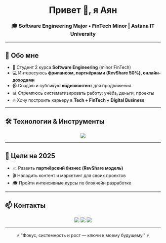<h1 align="center">Привет 👋, я Аян</h1>
<h3 align="center">🎓 Software Engineering Major • FinTech Minor | Astana IT University</h3>

---

## 🚀 Обо мне
- 🎯 Студент 2 курса **Software Engineering** (minor FinTech)  
- 💻 Интересуюсь **фрилансом, партнёрками (RevShare 50%), онлайн-доходами**  
- 📹 Создаю и публикую **видеоконтент** для продвижения  
- 📊 Стремлюсь систематизировать работу: учёба, деньги, проекты  
- 🔥 Хочу построить карьеру в **Tech + FinTech + Digital Business**

---

## 🛠️ Технологии & Инструменты
<p align="center">
  <img src="https://skillicons.dev/icons?i=python,java,js,react,html,css,git,figma,mysql,linux" />
</p>

---

## 🎯 Цели на 2025
- 📈 Развить **партнёрский бизнес (RevShare модель)**  
- 🎬 Наладить контент и маркетинг для своих проектов 
- 🎓 Пройти интенсивные курсы по блокчейн разработке   
---

## 📫 Контакты
<p align="center">
  <a href="https://t.me/yourtelegram"><img src="https://img.shields.io/badge/Telegram-blue?style=for-the-badge&logo=telegram&logoColor=white" /></a>
  <a href="mailto:your.email@example.com"><img src="https://img.shields.io/badge/Email-red?style=for-the-badge&logo=gmail&logoColor=white" /></a>
  <a href="https://linkedin.com/in/yourlinkedin"><img src="https://img.shields.io/badge/LinkedIn-blue?style=for-the-badge&logo=linkedin&logoColor=white" /></a>
</p>

---

<p align="center">⚡ "Фокус, системность и рост — ключи к моему будущему." ⚡</p>
